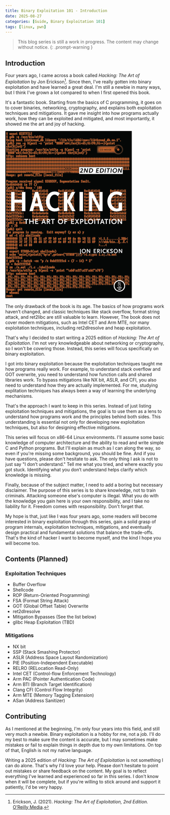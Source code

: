 ```yaml
---
title: Binary Exploitation 101 - Introduction
date: 2025-08-27
categories: [Guide, Binary Exploitation 101]
tags: [linux, pwn]
---
```


> This blog series is still a work in progress. The content may change without notice.
{: .prompt-warning }

## Introduction

Four years ago, I came across a book called *Hacking: The Art of Exploitation* by Jon Erickson[^1]. Since then, I've really gotten into binary exploitation and have learned a great deal. I'm still a newbie in many ways, but I think I've grown a lot compared to when I first opened this book.

It's a fantastic book. Starting from the basics of C programming, it goes on to cover binaries, networking, cryptography, and explains both exploitation techniques and mitigations. It gave me insight into how programs actually work, how they can be exploited and mitigated, and most importantly, it showed me the art and joy of hacking.

![](/assets/img/posts/2025-08-27-8/hacking-the-art-of-exploitation.jpg)

The only drawback of the book is its age. The basics of how programs work haven’t changed, and classic techniques like stack overflow, format string attack, and ret2libc are still valuable to learn. However, The book does not cover modern mitigations, such as Intel CET and Arm MTE, nor many exploitation techniques, including ret2dlresolve and heap exploitation.

That's why I decided to start writing a 2025 edition of *Hacking: The Art of Exploitation*. I'm not very knowledgeable about networking or cryptography, so I won't be covering those. Instead, this series will focus specifically on binary exploitation.

I got into binary exploitation because the exploitation techniques taught me how programs really work. For example, to understand stack overflow and GOT overwrite, you need to understand how function calls and shared libraries work. To bypass mitigations like NX bit, ASLR, and CFI, you also need to understand how they are actually implemented. For me, studying explitation techniques has always been a way of learning the underlying mechanisms.

That's the approach I want to keep in this series. Instead of just listing exploitation techniques and mitigations, the goal is to use them as a lens to understand how programs work and the principles behind both sides. This understanding is essential not only for developing new exploitation techniques, but also for designing effective mitigations.

This series will focus on x86-64 Linux environments. I'll assume some basic knowledge of computer architecture and the ability to read and write simple C and Python programs. But I'll explain as much as I can along the way, so even if you're missing some background, you should be fine. And if you have questions, please don't hesitate to ask. The only thing I ask is not to just say "I don’t understand." Tell me what you tried, and where exactly you got stuck. Identifying what you don’t understand helps clarify which knowledge is missing.

Finally, because of the subject matter, I need to add a boring but necessary disclaimer. The purpose of this series is to share knowledge, not to train criminals. Attacking someone else's computer is illegal. What you do with the knowledge you gain here is your own responsibility, and I take no liability for it. Freedom comes with responsibility. Don't forget that. 

My hope is that, just like I was four years ago, some readers will become interested in binary exploitation through this series, gain a solid grasp of program internals, exploitation techniques, mitigations, and eventually design practical and fundamental solutions that balance the trade-offs. That's the kind of hacker I want to become myself, and the kind I hope you will become too.

## Contents (Planned)

### Exploitation Techniques
- Buffer Overflow
- Shellcode
- ROP (Return-Oriented Programming)
- FSA (Format String Attack)
- GOT (Global Offset Table) Overwrite
- ret2dlresolve
- Mitigation Bypasses (See the list below)
- glibc Heap Exploitation (TBD)

### Mitigations
- NX bit
- SSP (Stack Smashing Protector)
- ASLR (Address Space Layout Randomization)
- PIE (Position-Independent Executable)
- RELRO (RELocation Read-Only)
- Intel CET (Control-flow Enforcement Technology)
- Arm PAC (Pointer Authentication Code)
- Arm BTI (Branch Target Identification)
- Clang CFI (Control Flow Integrity)
- Arm MTE (Memory Tagging Extension)
- ASan (Address Sanitizer)

## Contributing

As I mentioned at the beginning, I'm only four years into this field, and still very much a newbie. Binary exploitation is a hobby for me, not a job. I'll do my best to make sure the content is accurate, but I may sometimes make mistakes or fail to explain things in depth due to my own limitations. On top of that, English is not my native language.

Writing a 2025 edition of *Hacking: The Art of Exploitation* is not something I can do alone. That's why I'd love your help. Please don't hesitate to point out mistakes or share feedback on the content. My goal is to reflect everything I've learned and experienced so far in this series. I don't know when it will be complete, but if you're willing to stick around and support it patiently, I'd be very happy.

[^1]: Erickson, J. (2021). *Hacking: The Art of Exploitation, 2nd Edition.* [O’Reilly Media](https://www.oreilly.com/library/view/hacking-the-art/9781593271442/).